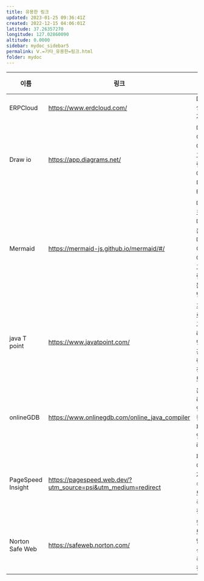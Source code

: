 ```yaml
---
title: 유용한 링크
updated: 2023-01-25 09:36:41Z
created: 2022-12-15 04:06:01Z
latitude: 37.26357270
longitude: 127.02860090
altitude: 0.0000
sidebar: mydoc_sidebar5
permalink: Ⅴ.=기타_유용한=링크.html
folder: mydoc
---
```


|이름|링크|설명|
|---|---|---|
|ERPCloud| https://www.erdcloud.com/| DB설계|
|Draw io| https://app.diagrams.net/| 다이어그램 에디터|
|Mermaid| https://mermaid-js.github.io/mermaid/#/| 마크다운 다이어그램 문법|
|java T point|https://www.javatpoint.com/|프로그래밍 관련 정보
|onlineGDB|https://www.onlinegdb.com/online_java_compiler|온라인 컴파일러|
|PageSpeed Insight|https://pagespeed.web.dev/?utm_source=psi&utm_medium=redirect|페이지 속도측정|
|Norton Safe Web|https://safeweb.norton.com/|웹 보안성 측정|
